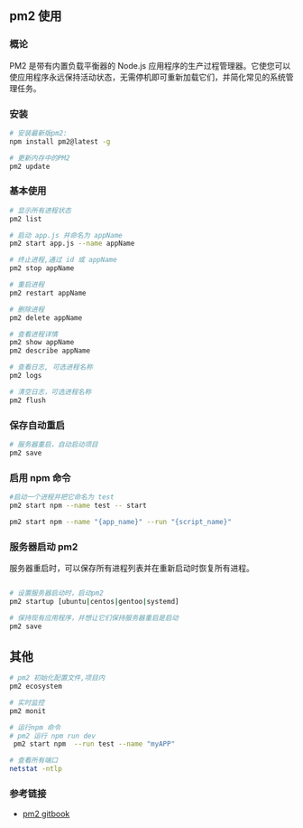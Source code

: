 ## pm2 使用

### 概论

PM2 是带有内置负载平衡器的 Node.js 应用程序的生产过程管理器。它使您可以使应用程序永远保持活动状态，无需停机即可重新加载它们，并简化常见的系统管理任务。

### 安装

```bash
# 安装最新版pm2:
npm install pm2@latest -g

# 更新内存中的PM2
pm2 update

```

### 基本使用

```bash
# 显示所有进程状态
pm2 list

# 启动 app.js 并命名为 appName
pm2 start app.js --name appName

# 终止进程,通过 id 或 appName
pm2 stop appName

# 重启进程
pm2 restart appName

# 删除进程
pm2 delete appName

# 查看进程详情
pm2 show appName
pm2 describe appName

# 查看日志, 可选进程名称
pm2 logs

# 清空日志，可选进程名称
pm2 flush

```

### 保存自动重启

```bash
# 服务器重启，自动启动项目
pm2 save
```

### 启用 npm 命令

```bash
#启动一个进程并把它命名为 test
pm2 start npm --name test -- start

pm2 start npm --name "{app_name}" --run "{script_name}"
```

### 服务器启动 pm2

服务器重启时，可以保存所有进程列表并在重新启动时恢复所有进程。

```bash

# 设置服务器启动时，启动pm2
pm2 startup [ubuntu|centos|gentoo|systemd]

# 保持现有应用程序，并想让它们保持服务器重启是启动
pm2 save
```

## 其他

```bash
# pm2 初始化配置文件,项目内
pm2 ecosystem

# 实时监控
pm2 monit

# 运行npm 命令
# pm2 运行 npm run dev
 pm2 start npm  --run test --name "myAPP"

# 查看所有端口
netstat -ntlp

```

### 参考链接

- [pm2 gitbook](https://wohugb.gitbooks.io/pm2/content/index.html)
